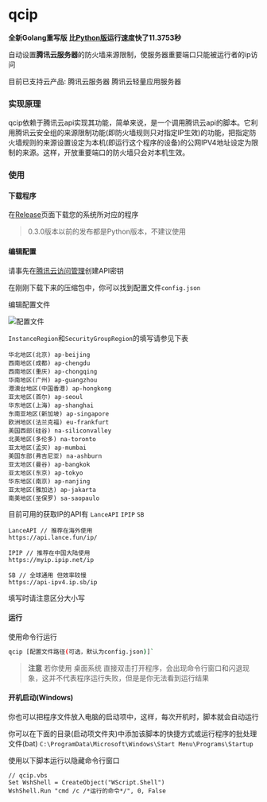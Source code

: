 # qcip

**全新Golang重写版 比[Python版](https://github.com/cnlancehu/qcip/tree/python)运行速度快了11.3753秒**


自动设置**腾讯云服务器**的防火墙来源限制，使服务器重要端口只能被运行者的ip访问

目前已支持云产品: 腾讯云服务器 腾讯云轻量应用服务器

### 实现原理
qcip依赖于腾讯云api实现其功能，简单来说，是一个调用腾讯云api的脚本。它利用腾讯云安全组的来源限制功能(即防火墙规则只对指定IP生效)的功能，把指定防火墙规则的来源设置设定为本机(即运行这个程序的设备)的公网IPV4地址设定为限制的来源。这样，开放重要端口的防火墙只会对本机生效。

### 使用
#### 下载程序
在[Release](https://github.com/cnlancehu/qcip/releases "Release")页面下载您的系统所对应的程序

> 0.3.0版本以前的发布都是Python版本，不建议使用

#### 编辑配置
请事先在[腾讯云访问管理](https://console.cloud.tencent.com/cam/capi "腾讯云访问管理")创建API密钥

在刚刚下载下来的压缩包中，你可以找到配置文件`config.json`

编辑配置文件

![配置文件](https://github.com/cnlancehu/qcip/assets/106385654/e03b8a07-25f5-459c-9a12-6c7634408eb5 "配置填写教程")

`InstanceRegion`和`SecurityGroupRegion`的填写请参见下表
```
华北地区(北京) ap-beijing
西南地区(成都) ap-chengdu
西南地区(重庆) ap-chongqing
华南地区(广州) ap-guangzhou
港澳台地区(中国香港) ap-hongkong
亚太地区(首尔) ap-seoul
华东地区(上海) ap-shanghai
东南亚地区(新加坡) ap-singapore
欧洲地区(法兰克福) eu-frankfurt
美国西部(硅谷) na-siliconvalley
北美地区(多伦多) na-toronto
亚太地区(孟买) ap-mumbai
美国东部(弗吉尼亚) na-ashburn
亚太地区(曼谷) ap-bangkok
亚太地区(东京) ap-tokyo
华东地区(南京) ap-nanjing
亚太地区(雅加达) ap-jakarta
南美地区(圣保罗) sa-saopaulo
```

目前可用的获取IP的API有 `LanceAPI` `IPIP` `SB`
```
LanceAPI // 推荐在海外使用
https://api.lance.fun/ip/

IPIP // 推荐在中国大陆使用
https://myip.ipip.net/ip

SB // 全球通用 但效率较慢
https://api-ipv4.ip.sb/ip
```

填写时请注意区分大小写

#### 运行
使用命令行运行
```bash
qcip [配置文件路径(可选，默认为config.json)]`
```

> **注意** 若你使用 桌面系统 直接双击打开程序，会出现命令行窗口和闪退现象，这并不代表程序运行失败，但是是你无法看到运行结果

#### 开机启动(Windows)

你也可以把程序文件放入电脑的启动项中，这样，每次开机时，脚本就会自动运行

你可以在下面的目录(启动项文件夹)中添加该脚本的快捷方式或运行程序的批处理文件(bat)
`C:\ProgramData\Microsoft\Windows\Start Menu\Programs\Startup`

使用以下脚本运行以隐藏命令行窗口

```
// qcip.vbs
Set WshShell = CreateObject("WScript.Shell")
WshShell.Run "cmd /c /*运行的命令*/", 0, False
```